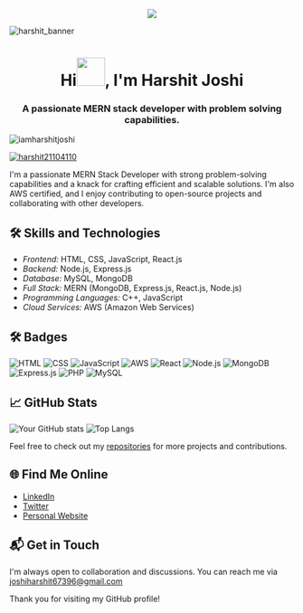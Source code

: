 <p align="center">
 <img src="https://readme-typing-svg.herokuapp.com?size=30&width=600&lines=Welcome+To+Harshit's+GitHub+Profile!">
</p>

![harshit_banner](https://user-images.githubusercontent.com/90023611/176618769-0aa22000-49b7-435c-b854-82b90d51a3bc.png)

<h1 align="center">Hi<img src="https://github.com/TheDudeThatCode/TheDudeThatCode/blob/master/Assets/Hi.gif" width="50">, I'm Harshit Joshi</h1>

<h3 align="center">A passionate MERN stack developer with problem solving capabilities.</h3>

<p align="left"> <img src="https://komarev.com/ghpvc/?username=iamharshitjoshi&label=Profile%20views&color=0e75b6&style=flat" alt="iamharshitjoshi" /> </p>

<p align="left"> <a href="https://twitter.com/harshit21104110" target="blank"><img src="https://img.shields.io/twitter/follow/harshit21104110?logo=twitter&style=for-the-badge" alt="harshit21104110" /></a> </p>

I'm a passionate MERN Stack Developer with strong problem-solving capabilities and a knack for crafting efficient and scalable solutions. I'm also AWS certified, and I enjoy contributing to open-source projects and collaborating with other developers.

## 🛠 Skills and Technologies
- *Frontend:* HTML, CSS, JavaScript, React.js
- *Backend:* Node.js, Express.js
- *Database:* MySQL, MongoDB
- *Full Stack:* MERN (MongoDB, Express.js, React.js, Node.js)
- *Programming Languages:* C++, JavaScript
- *Cloud Services:* AWS (Amazon Web Services)

## 🛠 Badges 
![HTML](https://img.shields.io/badge/-HTML5-E34F26?style=flat&logo=html5&logoColor=white)
![CSS](https://img.shields.io/badge/-CSS3-1572B6?style=flat&logo=css3&logoColor=white)
![JavaScript](https://img.shields.io/badge/-JavaScript-F7DF1E?style=flat&logo=javascript&logoColor=black)
![AWS](https://img.shields.io/badge/-AWS-232F3E?style=flat&logo=amazon-aws&logoColor=white)
![React](https://img.shields.io/badge/-React-61DAFB?style=flat&logo=react&logoColor=white)
![Node.js](https://img.shields.io/badge/-Node.js-339933?style=flat&logo=node.js&logoColor=white)
![MongoDB](https://img.shields.io/badge/-MongoDB-47A248?style=flat&logo=mongodb&logoColor=white)
![Express.js](https://img.shields.io/badge/-Express.js-000000?style=flat&logo=express&logoColor=white)
![PHP](https://img.shields.io/badge/-PHP-777BB4?style=flat&logo=php&logoColor=white)
![MySQL](https://img.shields.io/badge/-MySQL-4479A1?style=flat&logo=mysql&logoColor=white)


## 📈 GitHub Stats
![Your GitHub stats](https://github-readme-stats.vercel.app/api?username=yourusername&show_icons=true&theme=radical)
![Top Langs](https://github-readme-stats.vercel.app/api/top-langs/?username=yourusername&layout=compact&theme=radical)

Feel free to check out my [repositories](https://github.com/HarshitSnippet?tab=repositories) for more projects and contributions.

## 🌐 Find Me Online
- [LinkedIn](https://www.linkedin.com/in/yourusername/](https://www.linkedin.com/in/harshit-joshi-566808291/))
- [Twitter](https://twitter.com/yourusername](https://x.com/Harshit21104110))
- [Personal Website](https://yourwebsite.com)

## 📬 Get in Touch
I'm always open to collaboration and discussions. You can reach me via [joshiharshit67396@gmail.com](mailto:joshiharshit67396@gmail.com) 

Thank you for visiting my GitHub profile!
